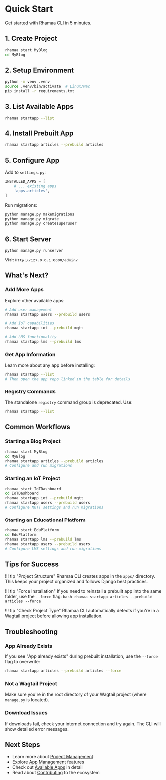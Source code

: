 # Quick Start

Get started with Rhamaa CLI in 5 minutes.

## 1. Create Project

```bash
rhamaa start MyBlog
cd MyBlog
```

## 2. Setup Environment

```bash
python -m venv .venv
source .venv/bin/activate  # Linux/Mac
pip install -r requirements.txt
```

## 3. List Available Apps

```bash
rhamaa startapp --list
```

## 4. Install Prebuilt App

```bash
rhamaa startapp articles --prebuild articles
```

## 5. Configure App

Add to `settings.py`:
```python
INSTALLED_APPS = [
    # ... existing apps
    'apps.articles',
]
```

Run migrations:
```bash
python manage.py makemigrations
python manage.py migrate
python manage.py createsuperuser
```

## 6. Start Server

```bash
python manage.py runserver
```

Visit `http://127.0.0.1:8000/admin/`

## What's Next?

### Add More Apps

Explore other available apps:

```bash
# Add user management
rhamaa startapp users --prebuild users

# Add IoT capabilities
rhamaa startapp iot --prebuild mqtt

# Add LMS functionality
rhamaa startapp lms --prebuild lms
```

### Get App Information

Learn more about any app before installing:

```bash
rhamaa startapp --list
# Then open the app repo linked in the table for details
```

### Registry Commands

The standalone `registry` command group is deprecated. Use:

```bash
rhamaa startapp --list
```

## Common Workflows

### Starting a Blog Project

```bash
rhamaa start MyBlog
cd MyBlog
rhamaa startapp articles --prebuild articles
# Configure and run migrations
```

### Starting an IoT Project

```bash
rhamaa start IoTDashboard
cd IoTDashboard
rhamaa startapp iot --prebuild mqtt
rhamaa startapp users --prebuild users
# Configure MQTT settings and run migrations
```

### Starting an Educational Platform

```bash
rhamaa start EduPlatform
cd EduPlatform
rhamaa startapp lms --prebuild lms
rhamaa startapp users --prebuild users
# Configure LMS settings and run migrations
```

## Tips for Success

!!! tip "Project Structure"
    Rhamaa CLI creates apps in the `apps/` directory. This keeps your project organized and follows Django best practices.

!!! tip "Force Installation"
    If you need to reinstall a prebuilt app into the same folder, use the `--force` flag:
    ```bash
    rhamaa startapp articles --prebuild articles --force
    ```

!!! tip "Check Project Type"
    Rhamaa CLI automatically detects if you're in a Wagtail project before allowing app installation.

## Troubleshooting

### App Already Exists

If you see "App already exists" during prebuilt installation, use the `--force` flag to overwrite:

```bash
rhamaa startapp articles --prebuild articles --force
```

### Not a Wagtail Project

Make sure you're in the root directory of your Wagtail project (where `manage.py` is located).

### Download Issues

If downloads fail, check your internet connection and try again. The CLI will show detailed error messages.

## Next Steps

- Learn more about [Project Management](../commands/project-management.md)
- Explore [App Management](../commands/app-management.md) features
- Check out [Available Apps](../apps/index.md) in detail
- Read about [Contributing](../development/contributing.md) to the ecosystem